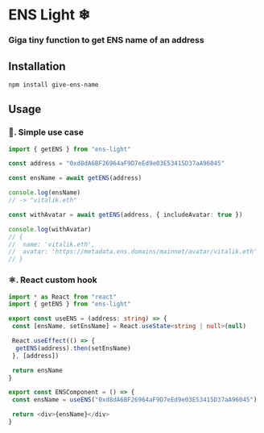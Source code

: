 # ENS Light ❄

### Giga tiny function to get ENS name of an address

## Installation

```
npm install give-ens-name
```

## Usage

### 📝. Simple use case

```ts
import { getENS } from "ens-light"

const address = "0xd8dA6BF26964aF9D7eEd9e03E53415D37aA96045"

const ensName = await getENS(address)

console.log(ensName)
// -> "vitalik.eth"

const withAvatar = await getENS(address, { includeAvatar: true })

console.log(withAvatar)
// {
//  name: 'vitalik.eth',
//  avatar: 'https://metadata.ens.domains/mainnet/avatar/vitalik.eth'
// }
```

### ⚛️. React custom hook

```ts
import * as React from "react"
import { getENS } from "ens-light"

export const useENS = (address: string) => {
 const [ensName, setEnsName] = React.useState<string | null>(null)

 React.useEffect(() => {
  getENS(address).then(setEnsName)
 }, [address])

 return ensName
}

export const ENSComponent = () => {
 const ensName = useENS("0xd8dA6BF26964aF9D7eEd9e03E53415D37aA96045")

 return <div>{ensName}</div>
}
```
